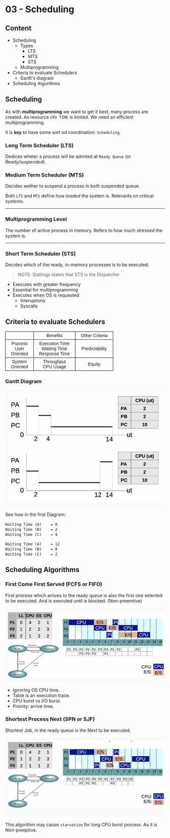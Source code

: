 # 03 - Scheduling

## Content

- Scheduling
  - Types
    - LTS
    - MTS
    - STS
  - Multiprogramming
- Criteria to evaluate Schedulers
  - Gantt's diagram
- Scheduling Algorithms

## Scheduling

As with **multiprogramming** we want to get it best, many process are created.
As resource `CPU TIME` is limited. We need an efficient multiprogramming.

It is **key** to have some sort od coordination: `Scheduling`.

### Long Term Scheduler (LTS)

Dedices wheter a process will be admited at `Ready Queue` (or _Ready/suspended_).

### Medium Term Scheduler (MTS)

Decides wether to suspend a process in both suspended queue.

Both `LTS` and `MTS` define how _loaded_ the system is.
Relevants on critical systems.

<hr>

### Multiprogramming Level

The number of active process in memory. Refers to how much _stressed_ the system is.

<hr>

### Short Term Scheduler (STS)

Decides which of the ready, in-memory processes is to be executed.

> NOTE: Stallings states that STS is the Dispatcher

- Executes with greater frequency
- Essential for multiprogramming
- Executes when OS is requested
  - Interuptions
  - Syscalls

## Criteria to evaluate Schedulers

<style type="text/css">
.tg  {border-collapse:collapse;border-spacing:0;}
.tg td{border-color:black;border-style:solid;border-width:1px;font-family:Arial, sans-serif;font-size:14px;
  overflow:hidden;padding:4px 17px;word-break:normal;}
.tg th{border-color:black;border-style:solid;border-width:1px;font-family:Arial, sans-serif;font-size:14px;
  font-weight:normal;overflow:hidden;padding:4px 17px;word-break:normal;}
.tg .tg-baqh{text-align:center;vertical-align:top}
.tg .tg-nrix{text-align:center;vertical-align:middle}
</style>
<table class="tg">
<thead>
  <tr>
    <th class="tg-baqh"></th>
    <th class="tg-baqh">Benefits</th>
    <th class="tg-baqh">Other Criteria</th>
  </tr>
</thead>
<tbody>
  <tr>
    <td class="tg-nrix">Process<br>User<br>Oriented<br></td>
    <td class="tg-nrix">Execution Time<br>Waiting Time<br>Response Time</td>
    <td class="tg-nrix">Predictability<br></td>
  </tr>
  <tr>
    <td class="tg-nrix">System<br>Oriented<br></td>
    <td class="tg-nrix">Throughput<br>CPU Usage<br></td>
    <td class="tg-nrix">Equity<br></td>
  </tr>
</tbody>
</table>

### Gantt Diagram

![Gantt](images/gantt.png)

See how in the first Diagram:

```
Waiting Time (A)    = 0
Waiting Time (B)    = 2
Waiting Time (C)    = 4
```

```
Waiting Time (A)    = 12
Waiting Time (B)    = 0
Waiting Time (C)    = 2
```

## Scheduling Algorithms

### First Come First Served (FCFS or FIFO)

First process which arrives to the ready queue is also the first one selected to be executed. And is executed until is blocked. (Non-preemtive)

![FIFO](images/fifo.png)

- Ignoring OS CPU time.
- Table is an execution trace.
- CPU burst vs I/O burst.
- Priority: arrive time.

### Shortest Process Next (SPN or SJF)

Shortest Job, in the ready queue is the Next to be executed.

![SJF](images/spn.png)

This algorithm may cause `starvation` for long CPU burst process. As it is Non-preeptive.

